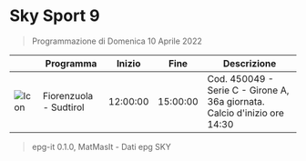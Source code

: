 # Sky Sport 9
> Programmazione di Domenica 10 Aprile 2022

||Programma|Inizio|Fine|Descrizione|
|---|---|---|---|---|
|![Icon](https://guidatv.sky.it/uuid/004be9eb-eb5f-4b17-adc6-9de8c1f4f4bd/cover?md5ChecksumParam=28e566bb8b461da9c4cdcafd9c1ad30f)|Fiorenzuola - Sudtirol|12:00:00|15:00:00|Cod. 450049 - Serie C - Girone A, 36a giornata. Calcio d&#039;inizio ore 14:30



 > epg-it 0.1.0, MatMasIt - Dati epg SKY